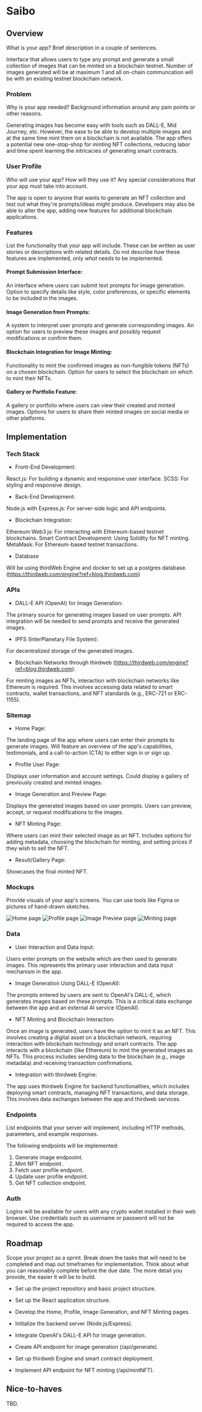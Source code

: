 # Saibo

## Overview

What is your app? Brief description in a couple of sentences.

Interface that allows users to type any prompt and generate a small collection of images that can be minted on a blockchain testnet. Number of images generated will be at maximum 1 and all on-chain communcation will be with an existing testnet blockchain network.


### Problem

Why is your app needed? Background information around any pain points or other reasons.

Generating images has become easy with tools such as DALL-E, Mid Journey, etc. However, the ease to be able to develop multiple images and at the same time mint them on a blockchain is not available. The app offers a potential new one-stop-shop for minting NFT collections, reducing labor and time spent learning the intricacies of generating smart contracts.

### User Profile

Who will use your app? How will they use it? Any special considerations that your app must take into account.

The app is open to anyone that wants to generate an NFT collection and test out what they're prompts/ideas might produce. Developers may also be able to alter the app, adding new features for additional blockchain applications.

### Features

List the functionality that your app will include. These can be written as user stories or descriptions with related details. Do not describe _how_ these features are implemented, only _what_ needs to be implemented.

#### Prompt Submission Interface:

An interface where users can submit text prompts for image generation. Option to specify details like style, color preferences, or specific elements to be included in the images.

#### Image Generation from Prompts:

A system to interpret user prompts and generate corresponding images. An option for users to preview these images and possibly request modifications or confirm them.

#### Blockchain Integration for Image Minting:

Functionality to mint the confirmed images as non-fungible tokens (NFTs) on a chosen blockchain. Option for users to select the blockchain on which to mint their NFTs.

#### Gallery or Portfolio Feature:

A gallery or portfolio where users can view their created and minted images. Options for users to share their minted images on social media or other platforms.


## Implementation

### Tech Stack

- Front-End Development:

React.js: For building a dynamic and responsive user interface.
SCSS: For styling and responsive design.

- Back-End Development:

Node.js with Express.js: For server-side logic and API endpoints.

- Blockchain Integration:

Ethereum Web3.js: For interacting with Ethereum-based testnet blockchains.
Smart Contract Development: Using Solidity for NFT minting.
MetaMask: For Ethereum-based testnet transactions.

- Database

Will be using thirdWeb Engine and docker to set up a postgres database. (https://thirdweb.com/engine?ref=blog.thirdweb.com)


### APIs

- DALL-E API (OpenAI) for Image Generation:

The primary source for generating images based on user prompts.
API integration will be needed to send prompts and receive the generated images.

- IPFS (InterPlanetary File System):

For decentralized storage of the generated images.

- Blockchain Networks through thirdweb (https://thirdweb.com/engine?ref=blog.thirdweb.com):

For minting images as NFTs, interaction with blockchain networks like Ethereum is required.
This involves accessing data related to smart contracts, wallet transactions, and NFT standards (e.g., ERC-721 or ERC-1155).

### Sitemap

- Home Page:

The landing page of the app where users can enter their prompts to generate images.
Will feature an overview of the app's capabilities, testimonials, and a call-to-action (CTA) to either sign in or sign up.


- Profile User Page:

Displays user information and account settings. Could display a gallery of previously created and minted images.

- Image Generation and Preview Page:

Displays the generated images based on user prompts.
Users can preview, accept, or request modifications to the images.


- NFT Minting Page:

Where users can mint their selected image as an NFT.
Includes options for adding metadata, choosing the blockchain for minting, and setting prices if they wish to sell the NFT.

- Result/Gallery Page:

Showcases the final minted NFT.

### Mockups

Provide visuals of your app's screens. You can use tools like Figma or pictures of hand-drawn sketches.

![Home page](https://github.com/kyriakos2222/capstone-project-saibo/blob/main/home-page.png)
![Profile page](https://github.com/kyriakos2222/capstone-project-saibo/blob/main/profile-page.png)
![Image Preview page](https://github.com/kyriakos2222/capstone-project-saibo/blob/main/image-preview-page.png)
![Minting page](https://github.com/kyriakos2222/capstone-project-saibo/blob/main/minting-page.png)


### Data

- User Interaction and Data Input:

Users enter prompts on the website which are then used to generate images. This represents the primary user interaction and data input mechanism in the app.

- Image Generation Using DALL-E (OpenAI):

The prompts entered by users are sent to OpenAI's DALL-E, which generates images based on these prompts. This is a critical data exchange between the app and an external AI service (OpenAI).

- NFT Minting and Blockchain Interaction:

Once an image is generated, users have the option to mint it as an NFT. This involves creating a digital asset on a blockchain network, requiring interaction with blockchain technology and smart contracts.
The app interacts with a blockchain (like Ethereum) to mint the generated images as NFTs. This process includes sending data to the blockchain (e.g., image metadata) and receiving transaction confirmations.

- Integration with thirdweb Engine:

The app uses thirdweb Engine for backend functionalities, which includes deploying smart contracts, managing NFT transactions, and data storage. This involves data exchanges between the app and thirdweb services.


### Endpoints

List endpoints that your server will implement, including HTTP methods, parameters, and example responses.

The following endpoints will be implemented:

1. Generate image endpooint.
2. Mint NFT endpoint.
3. Fetch user profile endpoint.
4. Update user profile endpoint.
5. Get NFT collection endpoint.

### Auth

Logins will be available for users with any crypto wallet installed in their web browser. Use credentials such as username or password will not be required to access the app.

## Roadmap

Scope your project as a sprint. Break down the tasks that will need to be completed and map out timeframes for implementation. Think about what you can reasonably complete before the due date. The more detail you provide, the easier it will be to build.

- Set up the project repository and basic project structure.
- Set up the React application structure.
- Develop the Home, Profile, Image Generation, and NFT Minting pages.

- Initialize the backend server (Node.js/Express).
- Integrate OpenAI's DALL-E API for image generation.
- Create API endpoint for image generation (/api/generate).

- Set up thirdweb Engine and smart contract deployment.
- Implement API endpoint for NFT minting (/api/mintNFT).

## Nice-to-haves

TBD.
